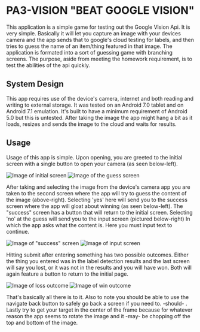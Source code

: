 # PA3-VISION "BEAT GOOGLE VISION"
This application is a simple game for testing out the Google Vision Api. It is very simple. Basically it will let you capture an image with your devices camera and the app sends that to google's cloud testing for labels, and then tries to guess the name of an item/thing featured in that image. The application is formated into a sort of guessing game with branching screens. The purpose, aside from meeting the homework requirement, is to test the abilities of the api quickly.



## System Design 
This app requires use of the device's camera, internet and both reading and writing to external storage. It was tested on an Android 7.0 tablet and on Android 7.1 emulation. It's built to have a minimum requirement of Android 5.0 but this is untested. After taking the image the app might hang a bit as it loads, resizes and sends the image to the cloud and waits for results.

## Usage
Usage of this app is simple. Upon opening, you are greeted to the initial screen with a single button to open your camera (as seen below-left).

![Image of initial screen](first.png) ![Image of the guess screen](guess.png)

After taking and selecting the image from the device's camera app you are taken to the second screen where the app will try to guess the content of the image (above-right). Selecting 'yes' here will send you to the success screen where the app will gloat about winning (as seen below-left). The "success" screen has a button that will return to the initial screen. Selecting 'no' at the guess will send you to the input screen (pictured below-right) In which the app asks what the content is. Here you must input text to continue.

![Image of "success" screen](success.png) ![Image of input screen](no.png)

Hitting submit after entering something has two possible outcomes. Either the thing you entered was in the label detection results and the last screen will say you lost, or it was not in the results and you will have won. Both will again feature a button to return to the initial page.

![Image of loss outcome](inresult.png) ![Image of win outcome](win.png)

That's basically all there is to it. Also to note you should be able to use the navigate back button to safely go back a screen if you need to. -should- . Lastly try to get your target in the center of the frame because for whatever reason the app seems to rotate the image and it -may- be chopping off the top and bottom of the image.
